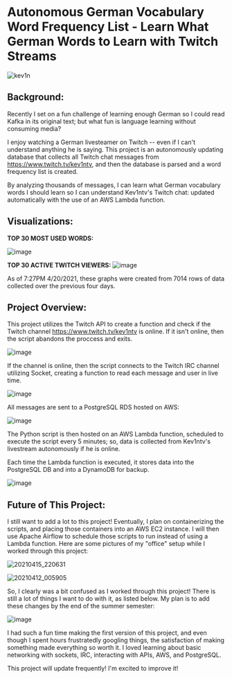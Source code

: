# Autonomous German Vocabulary Word Frequency List - Learn What German Words to Learn with Twitch Streams

![kev1n](https://user-images.githubusercontent.com/53328559/115154362-49fa9c80-a02f-11eb-95ff-c431fbf761ec.png)

## Background:

Recently I set on a fun challenge of learning enough German so I could read Kafka in its original text; but what fun is language learning without consuming media?

I enjoy watching a German livesteamer on Twitch -- even if I can't understand anything he is saying. This project is an autonomously updating database that collects all Twitch chat messages from https://www.twitch.tv/kev1ntv, and then the database is parsed and a word frequency list is created.

By analyzing thousands of messages, I can learn what German vocabulary words I should learn so I can understand Kev1ntv's Twitch chat: updated automatically with the use of an AWS Lambda function.

## Visualizations:
**TOP 30 MOST USED WORDS:**

![image](https://user-images.githubusercontent.com/53328559/115487817-4f620d80-a20e-11eb-853f-1ebf4a532eb8.png)

**TOP 30 ACTIVE TWITCH VIEWERS:**
![image](https://user-images.githubusercontent.com/53328559/115487836-59840c00-a20e-11eb-9674-42ba2c38d116.png)

As of 7:27PM 4/20/2021, these graphs were created from 7014 rows of data collected over the previous four days.

## Project Overview:

This project utilizes the Twitch API to create a function and check if the Twitch channel https://www.twitch.tv/kev1ntv is online. If it isn't online, then the script abandons the proccess and exits.

![image](https://user-images.githubusercontent.com/53328559/115155323-4584b280-a034-11eb-8ec1-a3bb41d9713c.png)

If the channel is online, then the script connects to the Twitch IRC channel utilizing Socket, creating a function to read each message and user in live time.

![image](https://user-images.githubusercontent.com/53328559/115155480-f723e380-a034-11eb-8c43-820f971235a2.png)

All messages are sent to a PostgreSQL RDS hosted on AWS:

![image](https://user-images.githubusercontent.com/53328559/115155537-4ff37c00-a035-11eb-8b7d-decd60c75528.png)

The Python script is then hosted on an AWS Lambda function, scheduled to execute the script every 5 minutes; so, data is collected from Kev1ntv's livestream autonomously if he is online.

Each time the Lambda function is executed, it stores data into the PostgreSQL DB and into a DynamoDB for backup.

![image](https://user-images.githubusercontent.com/53328559/115155960-01df7800-a037-11eb-9c89-1e7b9290240d.png)

## Future of This Project:

I still want to add a lot to this project! Eventually, I plan on containerizing the scripts, and placing those containers into an AWS EC2 instance. I will then use Apache Airflow to schedule those scripts to run instead of using a Lambda function. Here are some pictures of my "office" setup while I worked through this project:


![20210415_220631](https://user-images.githubusercontent.com/53328559/115156116-a661ba00-a037-11eb-90c7-608ffdf8d755.jpg)

![20210412_005905](https://user-images.githubusercontent.com/53328559/115156145-c3968880-a037-11eb-9785-e411125f4b1e.jpg)

So, I clearly was a bit confused as I worked through this project! There is still a lot of things I want to do with it, as listed below. My plan is to add these changes by the end of the summer semester: 

![image](https://user-images.githubusercontent.com/53328559/115156233-15d7a980-a038-11eb-9219-bc3034d850d8.png)

I had such a fun time making the first version of this project, and even though I spent hours frustratedly googling things, the satisfaction of making something made everything so worth it. I loved learning about basic networking with sockets, IRC, interacting with APIs, AWS, and PostgreSQL. 

This project will update frequently! I'm excited to improve it!
